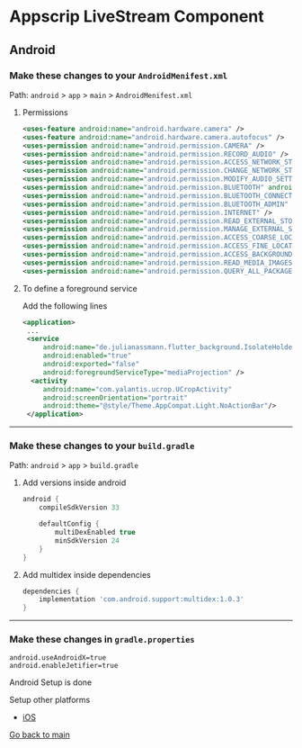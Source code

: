 # Appscrip LiveStream Component

## Android

### Make these changes to your `AndroidMenifest.xml`

Path: `android` > `app` > `main` > `AndroidMenifest.xml`

1. Permissions

   ```xml
   <uses-feature android:name="android.hardware.camera" />
   <uses-feature android:name="android.hardware.camera.autofocus" />
   <uses-permission android:name="android.permission.CAMERA" />
   <uses-permission android:name="android.permission.RECORD_AUDIO" />
   <uses-permission android:name="android.permission.ACCESS_NETWORK_STATE" />
   <uses-permission android:name="android.permission.CHANGE_NETWORK_STATE" />
   <uses-permission android:name="android.permission.MODIFY_AUDIO_SETTINGS" />
   <uses-permission android:name="android.permission.BLUETOOTH" android:maxSdkVersion="30" />
   <uses-permission android:name="android.permission.BLUETOOTH_CONNECT" />
   <uses-permission android:name="android.permission.BLUETOOTH_ADMIN" android:maxSdkVersion="30" />
   <uses-permission android:name="android.permission.INTERNET" />
   <uses-permission android:name="android.permission.READ_EXTERNAL_STORAGE"/>
   <uses-permission android:name="android.permission.MANAGE_EXTERNAL_STORAGE"/>
   <uses-permission android:name="android.permission.ACCESS_COARSE_LOCATION"/>
   <uses-permission android:name="android.permission.ACCESS_FINE_LOCATION"/>
   <uses-permission android:name="android.permission.ACCESS_BACKGROUND_LOCATION"/>
   <uses-permission android:name="android.permission.READ_MEDIA_IMAGES"/>
   <uses-permission android:name="android.permission.QUERY_ALL_PACKAGES"/>
   ```

1. To define a foreground service

   Add the following lines

   ```xml
   <application>
    ...
    <service
        android:name="de.julianassmann.flutter_background.IsolateHolderService"
        android:enabled="true"
        android:exported="false"
        android:foregroundServiceType="mediaProjection" />
     <activity
        android:name="com.yalantis.ucrop.UCropActivity"
        android:screenOrientation="portrait"
        android:theme="@style/Theme.AppCompat.Light.NoActionBar"/>
    </application>
   ```

---

### Make these changes to your `build.gradle`

Path: `android` > `app` > `build.gradle`

1. Add versions inside android

   ```gradle
   android {
       compileSdkVersion 33

       defaultConfig {
           multiDexEnabled true
           minSdkVersion 24
       }
   }
   ```

2. Add multidex inside dependencies

   ```gradle
   dependencies {
       implementation 'com.android.support:multidex:1.0.3'
   }
   ```

---

### Make these changes in `gradle.properties`

```properties
android.useAndroidX=true
android.enableJetifier=true
```

Android Setup is done

Setup other platforms

- [iOS](./README_ios.md)
<!-- - [Web](./README_web.md) -->

[Go back to main](./README.md)
